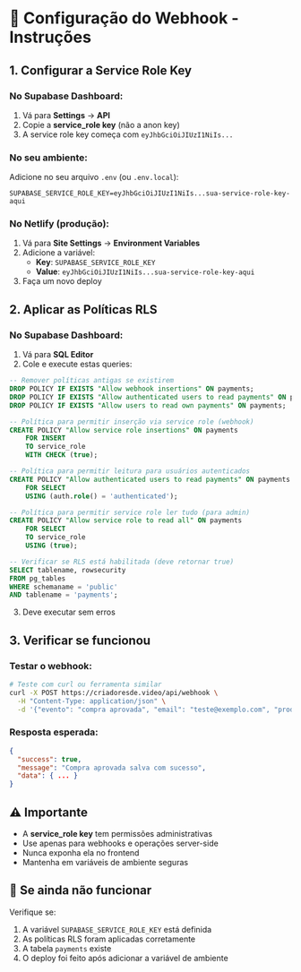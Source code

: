 # 🔧 Configuração do Webhook - Instruções

## 1. Configurar a Service Role Key

### No Supabase Dashboard:
1. Vá para **Settings** → **API**
2. Copie a **service_role key** (não a anon key)
3. A service role key começa com `eyJhbGciOiJIUzI1NiIs...`

### No seu ambiente:
Adicione no seu arquivo `.env` (ou `.env.local`):
```
SUPABASE_SERVICE_ROLE_KEY=eyJhbGciOiJIUzI1NiIs...sua-service-role-key-aqui
```

### No Netlify (produção):
1. Vá para **Site Settings** → **Environment Variables**
2. Adicione a variável:
   - **Key**: `SUPABASE_SERVICE_ROLE_KEY`
   - **Value**: `eyJhbGciOiJIUzI1NiIs...sua-service-role-key-aqui`
3. Faça um novo deploy

## 2. Aplicar as Políticas RLS

### No Supabase Dashboard:
1. Vá para **SQL Editor**
2. Cole e execute estas queries:

```sql
-- Remover políticas antigas se existirem
DROP POLICY IF EXISTS "Allow webhook insertions" ON payments;
DROP POLICY IF EXISTS "Allow authenticated users to read payments" ON payments;
DROP POLICY IF EXISTS "Allow users to read own payments" ON payments;

-- Política para permitir inserção via service role (webhook)
CREATE POLICY "Allow service role insertions" ON payments
    FOR INSERT
    TO service_role
    WITH CHECK (true);

-- Política para permitir leitura para usuários autenticados
CREATE POLICY "Allow authenticated users to read payments" ON payments
    FOR SELECT
    USING (auth.role() = 'authenticated');

-- Política para permitir service role ler tudo (para admin)
CREATE POLICY "Allow service role to read all" ON payments
    FOR SELECT
    TO service_role
    USING (true);

-- Verificar se RLS está habilitada (deve retornar true)
SELECT tablename, rowsecurity 
FROM pg_tables 
WHERE schemaname = 'public' 
AND tablename = 'payments';
```

3. Deve executar sem erros

## 3. Verificar se funcionou

### Testar o webhook:
```bash
# Teste com curl ou ferramenta similar
curl -X POST https://criadoresde.video/api/webhook \
  -H "Content-Type: application/json" \
  -d '{"evento": "compra aprovada", "email": "teste@exemplo.com", "produto": "Teste"}'
```

### Resposta esperada:
```json
{
  "success": true,
  "message": "Compra aprovada salva com sucesso",
  "data": { ... }
}
```

## ⚠️ Importante

- A **service_role key** tem permissões administrativas
- Use apenas para webhooks e operações server-side
- Nunca exponha ela no frontend
- Mantenha em variáveis de ambiente seguras

## 🚨 Se ainda não funcionar

Verifique se:
1. A variável `SUPABASE_SERVICE_ROLE_KEY` está definida
2. As políticas RLS foram aplicadas corretamente
3. A tabela `payments` existe
4. O deploy foi feito após adicionar a variável de ambiente 